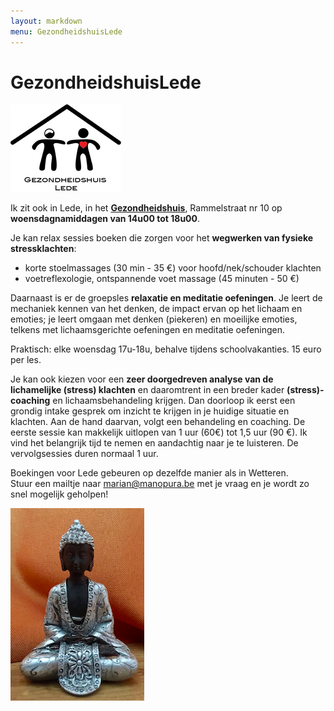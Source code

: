```yaml
---
layout: markdown
menu: GezondheidshuisLede
---
```

# GezondheidshuisLede

![gezondheidshuislede](images/finallogogezondheidshuisweb.png)





Ik zit ook in Lede, in het [**Gezondheidshuis**](https://gezondheidshuislede.be), Rammelstraat nr 10 op **woensdagnamiddagen van 14u00 tot 18u00**.  


Je kan relax sessies boeken die zorgen voor het **wegwerken van fysieke stressklachten**:  
+ korte stoelmassages (30 min - 35 €) voor hoofd/nek/schouder klachten  
+ voetreflexologie, ontspannende voet massage (45 minuten - 50 €)   

Daarnaast is er de groepsles **relaxatie en meditatie oefeningen**. Je leert de mechaniek kennen van het denken, de impact ervan op het lichaam en emoties; je leert omgaan met denken (piekeren) en moeilijke emoties, telkens met lichaamsgerichte oefeningen en meditatie oefeningen. 


Praktisch: elke woensdag 17u-18u, behalve tijdens schoolvakanties. 15 euro per les.


Je kan ook kiezen voor een **zeer doorgedreven analyse van de lichamelijke (stress) klachten** en daaromtrent in een breder kader **(stress)-coaching** en lichaamsbehandeling krijgen. Dan doorloop ik eerst een grondig intake gesprek om inzicht te krijgen in je huidige situatie en klachten. Aan de hand daarvan, volgt een behandeling en coaching. De eerste sessie kan makkelijk uitlopen van 1 uur (60€) tot 1,5 uur (90 €). Ik vind het belangrijk tijd te nemen en aandachtig naar je te luisteren. De vervolgsessies duren normaal 1 uur.


Boekingen voor Lede gebeuren op dezelfde manier als in Wetteren.  
Stuur een mailtje naar marian@manopura.be met je vraag en je wordt zo snel mogelijk geholpen!



![gezondheidshuislede](images/kleineboedha.png)

